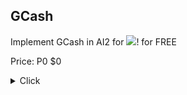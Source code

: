 ## GCash

Implement GCash in AI2 for <img src="https://community.kodular.io/plugins/discourse-nationalflags/images/nationalflags/ph.png">! for FREE

Price:
P0
$0

<details>
  <summary>Click</summary>
  
  <select id="dropdown1" onchange="hideDropdowns(1)">
    <option value="">Select Option</option>
    <option value="option1">Option 1</option>
    <option value="option2">Option 2</option>
    <option value="option3">Option 3</option>
  </select>
</details>

<details id="dropdownContainer2" style="display: none;">
  <summary>Click</summary>
  
  <select id="dropdown2" onchange="hideDropdowns(2)">
   <summary>Two More</summary>
  </select>
</details>

<details id="dropdownContainer3" style="display: none;">
  <summary>One More</summary>
  
  <select id="dropdown3" onchange="hideDropdowns(3)">
    <summary>Last Time</summary>
  </select>
</details>

<details id="dropdownContainer4" style="display: none;">
  <summary><a href="https://github.com/bextdev797/GCash/raw/main/out/com.bextdev.gcash.aix">Don't forget to pay 😉</a></summary>
  
  <select id="dropdown4" onChange="hideDropdowns(4)">
  </select>
</details>
